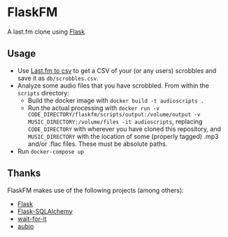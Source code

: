 # FlaskFM

A last.fm clone using [Flask](http://flask.pocoo.org/)

## Usage
- Use [Last.fm to csv](https://benjaminbenben.com/lastfm-to-csv/) to get a CSV of your (or any users) scrobbles and save it as `db/scrobbles.csv`.
- Analyze some audio files that you have scrobbled. From within the `scripts` directory:
  - Build the docker image with `docker build -t audioscripts .`
  - Run the actual processing with `docker run -v CODE_DIRECTORY/flaskfm/scripts/output:/volume/output -v MUSIC_DIRECTORY:/volume/files -it audioscripts`, replacing `CODE_DIRECTORY` with wherever you have cloned this repository, and `MUSIC_DIRECTORY` with the location of some (properly tagged) .mp3 and/or .flac files. These must be absolute paths.
- Run `docker-compose up`

## Thanks
FlaskFM makes use of the following projects (among others):
- [Flask](http://flask.pocoo.org/)
- [Flask-SQLAlchemy](http://flask-sqlalchemy.pocoo.org/)
- [wait-for-it](https://github.com/vishnubob/wait-for-it)
- [aubio](https://aubio.org/)

